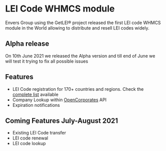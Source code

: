 # LEI Code WHMCS module

Envers Group using the GetLEI® project released the first LEI code WHMCS module in the World allowing to distribute and resell LEI codes widely.  

## Alpha release

On 10th June 2021 we released the Alpha version and till end of June we will test it trying to fix all possible issues

## Features
* LEI Code registration for 170+ countries and regions. Check the [complete list](https://www.getlei.com/registration/) available
* Company Lookup within [OpenCorporates](https://opencorporates.com/) API
* Expiration notifications

## Coming Features July-August 2021
* Existing LEI Code transfer
* LEI code renewal
* LEI code lookup
